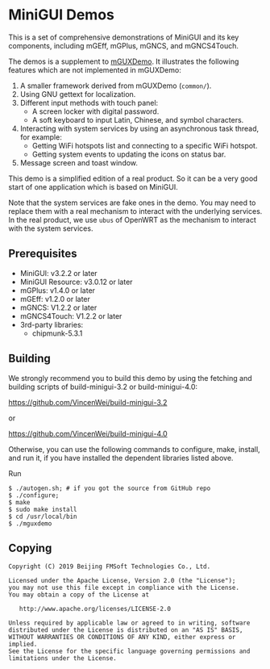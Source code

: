 # MiniGUI Demos

This is a set of comprehensive demonstrations of MiniGUI and
its key components, including mGEff, mGPlus, mGNCS, and mGNCS4Touch.

The demos is a supplement to [mGUXDemo]. It illustrates the following
features which are not implemented in mGUXDemo:

1. A smaller framework derived from mGUXDemo (`common/`).
1. Using GNU gettext for localization.
1. Different input methods with touch panel:
   * A screen locker with digital password.
   * A soft keyboard to input Latin, Chinese, and symbol characters.
1. Interacting with system services by using an asynchronous task thread,
for example:
   * Getting WiFi hotspots list and connecting to a specific WiFi hotspot.
   * Getting system events to updating the icons on status bar.
1. Message screen and toast window.

This demo is a simplified edition of a real product. So it can be
a very good start of one application which is based on MiniGUI.

Note that the system services are fake ones in the demo. You may need
to replace them with a real mechanism to interact with the underlying
services. In the real product, we use `ubus` of OpenWRT as the
mechanism to interact with the system services.

## Prerequisites

  * MiniGUI: v3.2.2 or later
  * MiniGUI Resource: v3.0.12 or later
  * mGPlus: v1.4.0 or later
  * mGEff: v1.2.0 or later
  * mGNCS: V1.2.2 or later
  * mGNCS4Touch: V1.2.2 or later
  * 3rd-party libraries:
    * chipmunk-5.3.1

## Building

We strongly recommend you to build this demo by using the fetching and building
scripts of build-minigui-3.2 or build-minigui-4.0:

https://github.com/VincenWei/build-minigui-3.2

or

https://github.com/VincenWei/build-minigui-4.0

Otherwise, you can use the following commands to configure, make, install,
and run it, if you have installed the dependent libraries listed above.

Run

    $ ./autogen.sh; # if you got the source from GitHub repo
    $ ./configure;
    $ make
    $ sudo make install
    $ cd /usr/local/bin
    $ ./mguxdemo

## Copying

    Copyright (C) 2019 Beijing FMSoft Technologies Co., Ltd.

    Licensed under the Apache License, Version 2.0 (the "License");
    you may not use this file except in compliance with the License.
    You may obtain a copy of the License at

       http://www.apache.org/licenses/LICENSE-2.0

    Unless required by applicable law or agreed to in writing, software
    distributed under the License is distributed on an "AS IS" BASIS,
    WITHOUT WARRANTIES OR CONDITIONS OF ANY KIND, either express or implied.
    See the License for the specific language governing permissions and
    limitations under the License.

[mGUXDemo]: https://github.com/VincentWei/cell-phone-ux-demo

